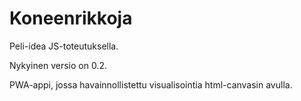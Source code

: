 ﻿# Koneenrikkoja

Peli-idea JS-toteutuksella.

Nykyinen versio on 0.2.

PWA-appi, jossa havainnollistettu visualisointia html-canvasin avulla.